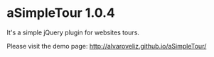 # aSimpleTour 1.0.4

It's a simple jQuery plugin for websites tours.

Please visit the demo page: http://alvaroveliz.github.io/aSimpleTour/

